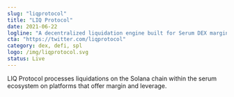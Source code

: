 ```yaml
---
slug: "liqprotocol"
title: "LIQ Protocol"
date: 2021-06-22
logline: "A decentralized liquidation engine built for Serum DEX margin markets on the Solana network."
cta: "https://twitter.com/liqprotocol"
category: dex, defi, spl
logo: /img/liqprotocol.svg
status: Live
---
```


LIQ Protocol processes liquidations on the Solana chain within the serum ecosystem on platforms that offer margin and leverage.
